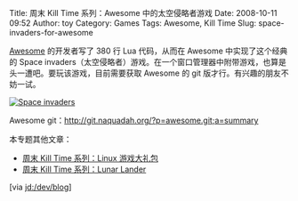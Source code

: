 Title: 周末 Kill Time 系列：Awesome 中的太空侵略者游戏
Date: 2008-10-11 09:52
Author: toy
Category: Games
Tags: Awesome, Kill Time
Slug: space-invaders-for-awesome

[Awesome](http://linuxtoy.org/tag/awesome) 的开发者写了 380 行 Lua
代码，从而在 Awesome 中实现了这个经典的 Space
invaders（太空侵略者）游戏。在一个窗口管理器中附带游戏，也算是头一遭吧。要玩该游戏，目前需要获取
Awesome 的 git 版才行。有兴趣的朋友不妨一试。

[![Space
invaders](http://i.linuxtoy.org/i/2008/10/invaders_2cjm-thumb.png)](http://i.linuxtoy.org/i/2008/10/invaders_2cjm.png)

Awesome git：<http://git.naquadah.org/?p=awesome.git;a=summary>

本专题其他文章：

-   [周末 Kill Time 系列：Linux
    游戏大礼包](http://linuxtoy.org/archives/linux-gamers.html)
-   [周末 Kill Time 系列：Lunar
    Lander](http://linuxtoy.org/archives/lunar-lander.html)

[via
[jd:/dev/blog](http://julien.danjou.info/blog/index.php/post/2008/10/10/Space-invaders-for-awesome)]
